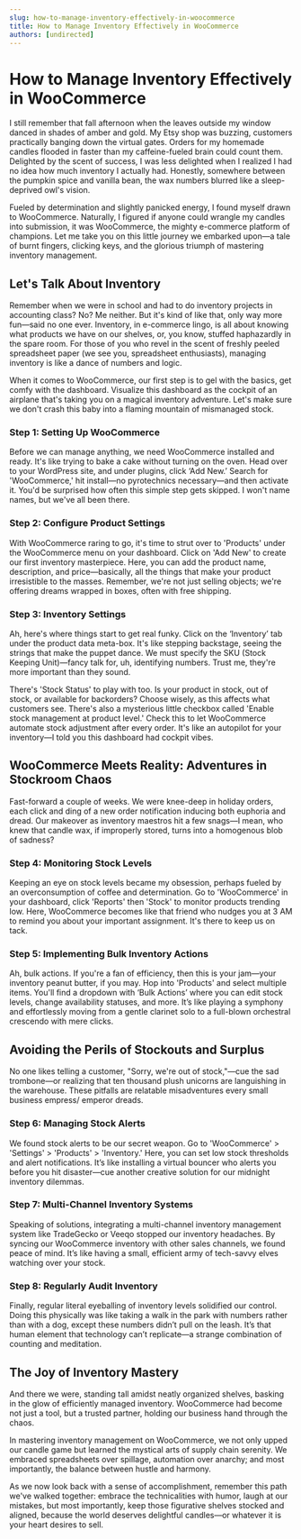 ```yaml
---
slug: how-to-manage-inventory-effectively-in-woocommerce
title: How to Manage Inventory Effectively in WooCommerce
authors: [undirected]
---
```



# How to Manage Inventory Effectively in WooCommerce

I still remember that fall afternoon when the leaves outside my window danced in shades of amber and gold. My Etsy shop was buzzing, customers practically banging down the virtual gates. Orders for my homemade candles flooded in faster than my caffeine-fueled brain could count them. Delighted by the scent of success, I was less delighted when I realized I had no idea how much inventory I actually had. Honestly, somewhere between the pumpkin spice and vanilla bean, the wax numbers blurred like a sleep-deprived owl's vision. 

Fueled by determination and slightly panicked energy, I found myself drawn to WooCommerce. Naturally, I figured if anyone could wrangle my candles into submission, it was WooCommerce, the mighty e-commerce platform of champions. Let me take you on this little journey we embarked upon—a tale of burnt fingers, clicking keys, and the glorious triumph of mastering inventory management.

## Let's Talk About Inventory

Remember when we were in school and had to do inventory projects in accounting class? No? Me neither. But it's kind of like that, only way more fun—said no one ever. Inventory, in e-commerce lingo, is all about knowing what products we have on our shelves, or, you know, stuffed haphazardly in the spare room. For those of you who revel in the scent of freshly peeled spreadsheet paper (we see you, spreadsheet enthusiasts), managing inventory is like a dance of numbers and logic.

When it comes to WooCommerce, our first step is to gel with the basics, get comfy with the dashboard. Visualize this dashboard as the cockpit of an airplane that's taking you on a magical inventory adventure. Let's make sure we don't crash this baby into a flaming mountain of mismanaged stock.

### Step 1: Setting Up WooCommerce

Before we can manage anything, we need WooCommerce installed and ready. It's like trying to bake a cake without turning on the oven. Head over to your WordPress site, and under plugins, click ‘Add New.’ Search for 'WooCommerce,' hit install—no pyrotechnics necessary—and then activate it. You'd be surprised how often this simple step gets skipped. I won't name names, but we've all been there.

### Step 2: Configure Product Settings

With WooCommerce raring to go, it's time to strut over to 'Products' under the WooCommerce menu on your dashboard. Click on 'Add New' to create our first inventory masterpiece. Here, you can add the product name, description, and price—basically, all the things that make your product irresistible to the masses. Remember, we're not just selling objects; we're offering dreams wrapped in boxes, often with free shipping.

### Step 3: Inventory Settings

Ah, here's where things start to get real funky. Click on the ‘Inventory’ tab under the product data meta-box. It's like stepping backstage, seeing the strings that make the puppet dance. We must specify the SKU (Stock Keeping Unit)—fancy talk for, uh, identifying numbers. Trust me, they're more important than they sound. 

There's 'Stock Status' to play with too. Is your product in stock, out of stock, or available for backorders? Choose wisely, as this affects what customers see. There's also a mysterious little checkbox called 'Enable stock management at product level.' Check this to let WooCommerce automate stock adjustment after every order. It's like an autopilot for your inventory—I told you this dashboard had cockpit vibes.

## WooCommerce Meets Reality: Adventures in Stockroom Chaos

Fast-forward a couple of weeks. We were knee-deep in holiday orders, each click and ding of a new order notification inducing both euphoria and dread. Our makeover as inventory maestros hit a few snags—I mean, who knew that candle wax, if improperly stored, turns into a homogenous blob of sadness? 

### Step 4: Monitoring Stock Levels

Keeping an eye on stock levels became my obsession, perhaps fueled by an overconsumption of coffee and determination. Go to 'WooCommerce' in your dashboard, click 'Reports' then 'Stock' to monitor products trending low. Here, WooCommerce becomes like that friend who nudges you at 3 AM to remind you about your important assignment. It's there to keep us on tack.

### Step 5: Implementing Bulk Inventory Actions

Ah, bulk actions. If you're a fan of efficiency, then this is your jam—your inventory peanut butter, if you may. Hop into 'Products' and select multiple items. You'll find a dropdown with ‘Bulk Actions’ where you can edit stock levels, change availability statuses, and more. It’s like playing a symphony and effortlessly moving from a gentle clarinet solo to a full-blown orchestral crescendo with mere clicks.

## Avoiding the Perils of Stockouts and Surplus

No one likes telling a customer, "Sorry, we're out of stock,"—cue the sad trombone—or realizing that ten thousand plush unicorns are languishing in the warehouse. These pitfalls are relatable misadventures every small business empress/ emperor dreads. 

### Step 6: Managing Stock Alerts

We found stock alerts to be our secret weapon. Go to 'WooCommerce' > 'Settings' > 'Products' > 'Inventory.' Here, you can set low stock thresholds and alert notifications. It’s like installing a virtual bouncer who alerts you before you hit disaster—cue another creative solution for our midnight inventory dilemmas.

### Step 7: Multi-Channel Inventory Systems

Speaking of solutions, integrating a multi-channel inventory management system like TradeGecko or Veeqo stopped our inventory headaches. By syncing our WooCommerce inventory with other sales channels, we found peace of mind. It’s like having a small, efficient army of tech-savvy elves watching over your stock.

### Step 8: Regularly Audit Inventory

Finally, regular literal eyeballing of inventory levels solidified our control. Doing this physically was like taking a walk in the park with numbers rather than with a dog, except these numbers didn’t pull on the leash. It’s that human element that technology can’t replicate—a strange combination of counting and meditation.

## The Joy of Inventory Mastery

And there we were, standing tall amidst neatly organized shelves, basking in the glow of efficiently managed inventory. WooCommerce had become not just a tool, but a trusted partner, holding our business hand through the chaos.

In mastering inventory management on WooCommerce, we not only upped our candle game but learned the mystical arts of supply chain serenity. We embraced spreadsheets over spillage, automation over anarchy; and most importantly, the balance between hustle and harmony.

As we now look back with a sense of accomplishment, remember this path we've walked together: embrace the technicalities with humor, laugh at our mistakes, but most importantly, keep those figurative shelves stocked and aligned, because the world deserves delightful candles—or whatever it is your heart desires to sell.